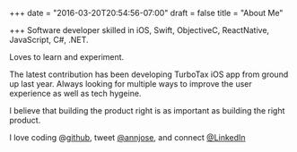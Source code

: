 +++
date = "2016-03-20T20:54:56-07:00"
draft = false
title = "About Me"

+++
Software developer skilled in iOS, Swift, ObjectiveC, ReactNative, JavaScript, C#, .NET. 

Loves to learn and experiment. 

The latest contribution has been developing TurboTax iOS app from ground up last year. Always looking for multiple ways to improve the user experience as well as tech hygeine. 

I believe that building the product right is as important as building the right product. 

I love coding @[github](https://github.com/annjose), tweet [@annjose](https://twitter.com/annjose), and connect [@LinkedIn](https://www.linkedin.com/in/annjose)